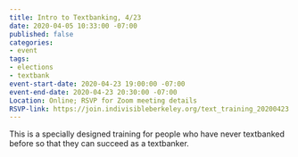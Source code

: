 ```yaml
---
title: Intro to Textbanking, 4/23
date: 2020-04-05 10:33:00 -07:00
published: false
categories:
- event
tags:
- elections
- textbank
event-start-date: 2020-04-23 19:00:00 -07:00
event-end-date: 2020-04-23 20:30:00 -07:00
Location: Online; RSVP for Zoom meeting details
RSVP-link: https://join.indivisibleberkeley.org/text_training_20200423
---
```


This is a specially designed training for people who have never textbanked before so that they can succeed as a textbanker.